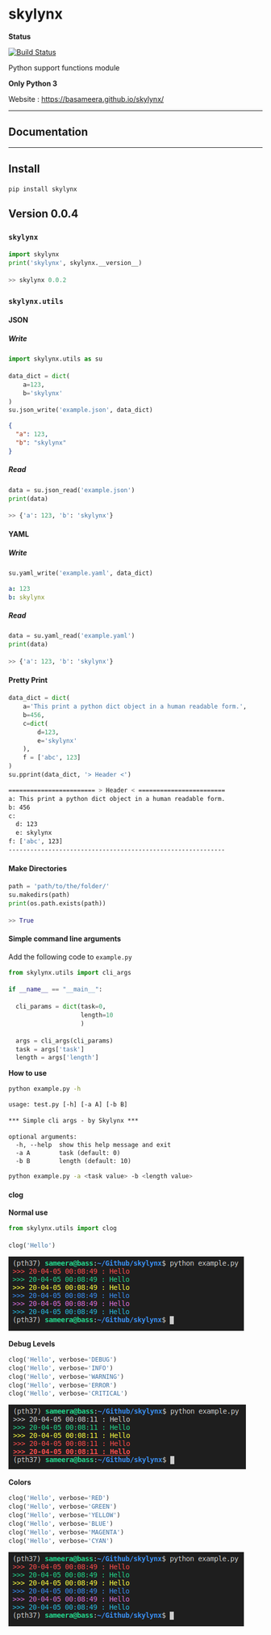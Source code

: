 # skylynx

**Status**

[![Build Status](https://travis-ci.org/basameera/skylynx.svg?branch=master)](https://travis-ci.org/basameera/skylynx)

Python support functions module

**Only Python 3**

Website : https://basameera.github.io/skylynx/

---

## Documentation

<!-- [Docs]() -->

---

## Install

`pip install skylynx` 

## Version 0.0.4

### `skylynx` 

``` python
import skylynx
print('skylynx', skylynx.__version__)

>> skylynx 0.0.2
```

### `skylynx.utils` 

#### JSON

##### Write

``` python
import skylynx.utils as su

data_dict = dict(
    a=123,
    b='skylynx'
)
su.json_write('example.json', data_dict)
```

``` json
{
  "a": 123,
  "b": "skylynx"
}
```

##### Read

``` python
data = su.json_read('example.json')
print(data)

>> {'a': 123, 'b': 'skylynx'}
```

#### YAML

##### Write

``` python
su.yaml_write('example.yaml', data_dict)
```

``` yaml
a: 123
b: skylynx
```

##### Read

``` python
data = su.yaml_read('example.yaml')
print(data)

>> {'a': 123, 'b': 'skylynx'}
```

#### Pretty Print

``` python
data_dict = dict(
    a='This print a python dict object in a human readable form.',
    b=456,
    c=dict(
        d=123,
        e='skylynx'
    ),
    f = ['abc', 123]
)
su.pprint(data_dict, '> Header <')
```

``` bash
======================== > Header < ========================
a: This print a python dict object in a human readable form.
b: 456
c:
  d: 123
  e: skylynx
f: ['abc', 123]
------------------------------------------------------------
```

#### Make Directories

``` python
path = 'path/to/the/folder/'
su.makedirs(path)
print(os.path.exists(path))

>> True
```

#### Simple command line arguments

Add the following code to `example.py` 

``` python
from skylynx.utils import cli_args

if __name__ == "__main__":

  cli_params = dict(task=0,
                    length=10
                    )

  args = cli_args(cli_params)
  task = args['task']
  length = args['length']
```

**How to use**

``` bash
python example.py -h
```

``` 
usage: test.py [-h] [-a A] [-b B]

*** Simple cli args - by Skylynx ***

optional arguments:
  -h, --help  show this help message and exit
  -a A        task (default: 0)
  -b B        length (default: 10)
```

``` bash
python example.py -a <task value> -b <length value>
```

#### clog

**Normal use**

``` python
from skylynx.utils import clog

clog('Hello')
```

![alt text](https://raw.githubusercontent.com/basameera/skylynx/master/docs/clog_colors.png)

**Debug Levels**

``` python
clog('Hello', verbose='DEBUG')
clog('Hello', verbose='INFO')
clog('Hello', verbose='WARNING')
clog('Hello', verbose='ERROR')
clog('Hello', verbose='CRITICAL')
```

![alt text](https://raw.githubusercontent.com/basameera/skylynx/master/docs/clog_debug_levels.png)

**Colors**

``` python
clog('Hello', verbose='RED')
clog('Hello', verbose='GREEN')
clog('Hello', verbose='YELLOW')
clog('Hello', verbose='BLUE')
clog('Hello', verbose='MAGENTA')
clog('Hello', verbose='CYAN')
```

![alt text](https://raw.githubusercontent.com/basameera/skylynx/master/docs/clog_colors.png)

